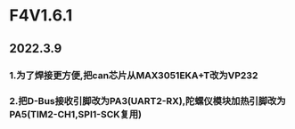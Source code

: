 # F4V1.6.1

## 2022.3.9

### 1.为了焊接更方便,把can芯片从MAX3051EKA+T改为VP232

### 2.把D-Bus接收引脚改为PA3(UART2-RX),陀螺仪模块加热引脚改为PA5(TIM2-CH1,SPI1-SCK复用)